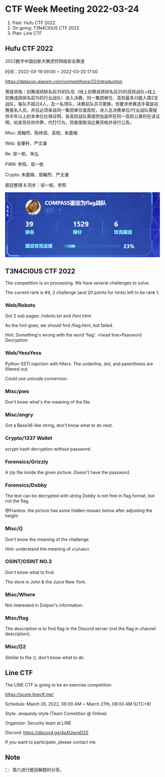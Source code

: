 # CTF Week Meeting 2022-03-24

1. Past: Hufu CTF 2022.
1. On going: T3N4CI0US CTF 2022
1. Plan: Line CTF

## Hufu CTF 2022

2022数字中国创新大赛虎符网络安全赛道

时间：2022-03-19 09:00 ~ 2022-03-20 17:00

https://datacon.qianxin.com/competitions/22/introduction

晋级资格：初赛成绩排名前35的队伍（线上初赛成绩排名前20的高校战队+线上初赛成绩排名前15的行业战队）进入决赛，同一集团单位、高校最多只能入围2支战队，每队不超过4人，及一名领队，决赛前队员可更换，但要求参赛选手需是初赛报名人员，并且必须来自同一集团单位或高校，进入总决赛单位/行业战队需提供半年以上的本单位社保证明，各高校战队需提供加盖所在同一高校公章的在读证明，如发现任何作弊、代打行为，将直接取消比赛资格并进行公告。

Misc: 周翰然、陈梓涵、巫晓、朱嘉楠

Web: 金肇轩、严文谦

Re: 邬一帆、朱弘

PWN: 李照、邬一帆

Crypto: 朱嘉楠、周翰然、严文谦

题目整理 & 同步：邬一帆、李照

![img](../assets/HUFU_1.png)

## T3N4CI0US CTF 2022

The competition is on processing. We have several challenges to solve.

The current rank is #4, 2 challenge (and 20 points for hints) left to be rank 1.

### Web/Robots

Got 2 sub pages: /robots.txt and /hint.html

As the hint goes, we should find /fiag.html, but failed.

Hint: Something's wrong with the word 'fiag'. \<head line\>Password Decryption

### Web/YessYess

Python SSTI injection with filters. The underline, dot, and parenthesis are filtered out.

Could use unicode conversion.

### Misc/pws

Don't know what's the meaning of the file.

### Misc/angry

Got a Base36-like string, don't know what to do next.

### Crypto/1337 Wallet

scrypt-hash decryption without password.

### Forensics/Grizzly

A zip file inside the given picture. Doesn't have the password.

### Forensics/Dobby

The text can be decrypted with string Dobby is not free in flag format, but not the flag.

@Frankss: the picture has some hidden mosaic below after adjusting the height.

### Misc/()

Don't know the meaning of the challenge.

Hint: understand the meaning of `alphabet`.

### OSINT/OSINT NO.3

Don't know what to find.

The store is John & the Juice New York.

### Misc/Where

Not interested in Dolpari's information.

### Misc/flag

The description is to find flag in the Discord server (not the flag in channel description).

### Misc/()2

Similar to the (), don't know what to do.

## Line CTF

The LINE CTF is going to be an exercise competition.

https://score.linectf.me/

Schedule: March 26, 2022, 08:00 AM ~ March 27th, 08:00 AM (UTC+8)

Style: Jeopardy-style (Team Cometition @ Online)

Organizer: Security team at LINE

Discord: https://discord.gg/4aXUwrqD3Z

If you want to participate, please contact me.

## Note

- [ ] 周六进行题目解题的分享。
